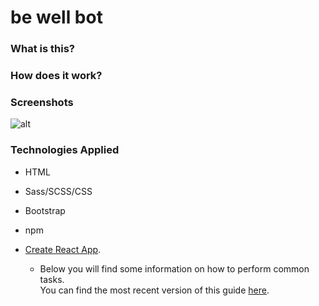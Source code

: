 # be well bot

### What is this?



### How does it work?



### Screenshots

![alt](path.jpg)

### Technologies Applied

* HTML
* Sass/SCSS/CSS
* Bootstrap
* npm
* [Create React App](https://github.com/facebookincubator/create-react-app).

    * Below you will find some information on how to perform common tasks.<br>You can find the most recent version of this guide [here](https://github.com/facebookincubator/create-react-app/blob/master/packages/react-scripts/template/README.md).

